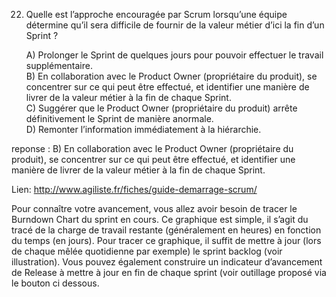 22)	Quelle est l’approche encouragée par Scrum lorsqu’une équipe détermine qu’il sera difficile de fournir de la valeur métier d’ici la fin d’un Sprint ?

 	A)		Prolonger le Sprint de quelques jours pour pouvoir effectuer le travail supplémentaire.	 	 
 	B)		En collaboration avec le Product Owner (propriétaire du produit), se concentrer sur ce qui peut être effectué, et identifier une manière de livrer de la valeur métier à la fin de chaque Sprint.	 	 
 	C)		Suggérer que le Product Owner (propriétaire du produit) arrête définitivement le Sprint de manière anormale.	 	 
 	D)		Remonter l’information immédiatement à la hiérarchie.


reponse :  	B)	En collaboration avec le Product Owner (propriétaire du produit), se concentrer sur ce qui peut être effectué, et identifier une manière de livrer de la valeur métier à la fin de chaque Sprint.	 	 


Lien: http://www.agiliste.fr/fiches/guide-demarrage-scrum/

Pour connaître votre avancement, vous allez avoir besoin de tracer le Burndown Chart du sprint en cours. Ce graphique est simple, il s’agit du tracé de la charge de travail restante (généralement en heures) en fonction du temps (en jours). Pour tracer ce graphique, il suffit de mettre à jour (lors de chaque mêlée quotidienne par exemple) le sprint backlog (voir illustration). Vous pouvez également construire un indicateur d’avancement de Release à mettre à jour en fin de chaque sprint (voir outillage proposé via le bouton ci dessous.